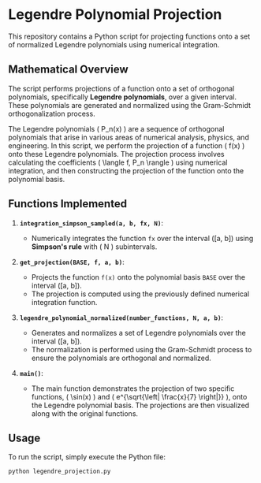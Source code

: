 # Legendre Polynomial Projection

This repository contains a Python script for projecting functions onto a set of normalized Legendre polynomials using numerical integration.

## Mathematical Overview

The script performs projections of a function onto a set of orthogonal polynomials, specifically **Legendre polynomials**, over a given interval. 
These polynomials are generated and normalized using the Gram-Schmidt orthogonalization process. 

The Legendre polynomials \( P_n(x) \) are a sequence of orthogonal polynomials that arise in various areas of numerical analysis, physics, and engineering. 
In this script, we perform the projection of a function \( f(x) \) onto these Legendre polynomials. 
The projection process involves calculating the coefficients \( \langle f, P_n \rangle \) using numerical integration, 
and then constructing the projection of the function onto the polynomial basis.

## Functions Implemented

1. **`integration_simpson_sampled(a, b, fx, N)`**:
   - Numerically integrates the function `fx` over the interval \([a, b]\) using **Simpson's rule** with \( N \) subintervals.
   
2. **`get_projection(BASE, f, a, b)`**:
   - Projects the function `f(x)` onto the polynomial basis `BASE` over the interval \([a, b]\).
   - The projection is computed using the previously defined numerical integration function.

3. **`legendre_polynomial_normalized(number_functions, N, a, b)`**:
   - Generates and normalizes a set of Legendre polynomials over the interval \([a, b]\).
   - The normalization is performed using the Gram-Schmidt process to ensure the polynomials are orthogonal and normalized.

4. **`main()`**:
   - The main function demonstrates the projection of two specific functions, \( \sin(x) \) and \( e^{\sqrt{\left| \frac{x}{7} \right|}} \), onto the Legendre polynomial basis. The projections are then visualized along with the original functions.

## Usage

To run the script, simply execute the Python file:

```bash
python legendre_projection.py

